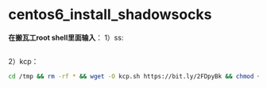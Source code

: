 # centos6_install_shadowsocks

**在搬瓦工root shell里面输入**：
  1）ss:
```bash yum update -y && yum install -y wget && cd /tmp && wget -O start.sh https://bit.ly/2QQKUMv && chmod +x ./start.sh && ./start.sh
```

2）kcp：
```bash
cd /tmp && rm -rf * && wget -O kcp.sh https://bit.ly/2FDpyBk && chmod +x kcp.sh && ./kcp.sh
```
